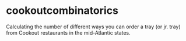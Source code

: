 # cookoutcombinatorics
Calculating the number of different ways you can order a tray (or jr. tray) from Cookout restaurants in the mid-Atlantic states.
